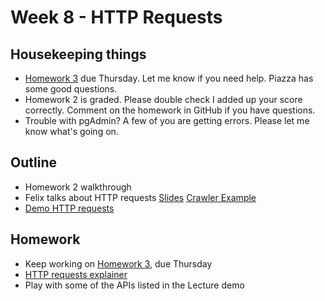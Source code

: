 # Week 8 - HTTP Requests

## Housekeeping things

* [Homework 3](https://canvas.upenn.edu/courses/1533813/assignments/8421896?module_item_id=19270424) due Thursday. Let me know if you need help. Piazza has some good questions.
* Homework 2 is graded. Please double check I added up your score correctly. Comment on the homework in GitHub if you have questions.
* Trouble with pgAdmin? A few of you are getting errors. Please let me know what's going on.

## Outline

* Homework 2 walkthrough 
* Felix talks about HTTP requests [Slides](https://drive.google.com/file/d/1Cgoinn4Efyw_8vUiEqc39XEAf5WsP12z/view?usp=sharing) 
   [Crawler Example](Crawler_Example.ipynb)
* [Demo HTTP requests](Lecture.ipynb)


## Homework

* Keep working on [Homework 3](https://canvas.upenn.edu/courses/1533813/assignments/8421896), due Thursday
* [HTTP requests explainer](https://lyzidiamond.com/explains/how-the-internet-works)
* Play with some of the APIs listed in the Lecture demo
